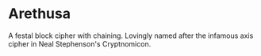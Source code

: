 # Arethusa
A festal block cipher with chaining. Lovingly named after the infamous axis cipher in Neal Stephenson's Cryptnomicon.
